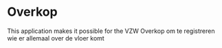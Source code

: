 # Overkop

This application makes it possible for the VZW Overkop om te registreren wie er allemaal over de vloer komt
